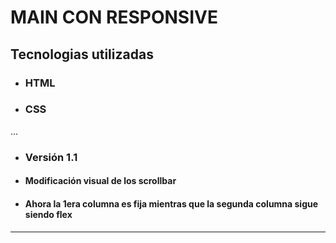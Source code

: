 # MAIN CON RESPONSIVE

## Tecnologias utilizadas

- ### HTML
- ### CSS
...
- ### Versión 1.1 

- #### Modificación visual de los scrollbar
- #### Ahora la 1era columna es fija mientras que la segunda columna sigue siendo flex

---